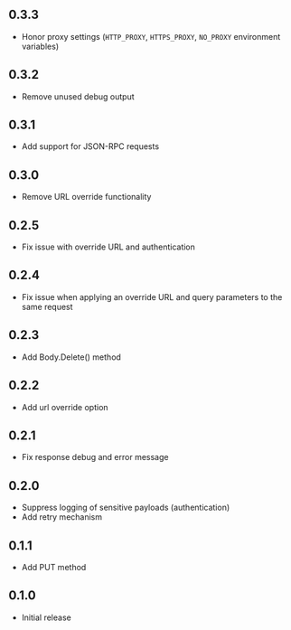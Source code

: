 ## 0.3.3

- Honor proxy settings (`HTTP_PROXY`, `HTTPS_PROXY`, `NO_PROXY` environment variables)

## 0.3.2

- Remove unused debug output

## 0.3.1

- Add support for JSON-RPC requests

## 0.3.0

- Remove URL override functionality

## 0.2.5

- Fix issue with override URL and authentication

## 0.2.4

- Fix issue when applying an override URL and query parameters to the same request

## 0.2.3

- Add Body.Delete() method

## 0.2.2

- Add url override option

## 0.2.1

- Fix response debug and error message

## 0.2.0

- Suppress logging of sensitive payloads (authentication)
- Add retry mechanism

## 0.1.1

- Add PUT method

## 0.1.0

- Initial release
